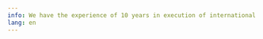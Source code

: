 ```yaml
---
info: We have the experience of 10 years in execution of international projects, including those based on distributed ledger technology and smart-contracts.
lang: en
---
```

